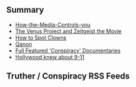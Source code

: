 ## Summary

- [How-the-Media-Controls-you](how-the-media-controls-you.html)
- [The Venus Project and Zeitgeist the Movie](zeitgeist.html)
- [How to Spot Clowns](how-to-spot-clowns.html)
- [Qanon](qanon.html)
- [Full Featured 'Conspiracy' Documentaries](full-featured-conspiracy-documentaries.html)
- [Hollywood knew about 9-11](hollywood-knew.md)

## Truther / Conspiracy RSS Feeds

<script src="//rss.bloople.net/?url=https%3A%2F%2Fwww.conspiracydocumentaries.com%2Ffeed%2F&limit=5&showtitle=false&type=js"></script>
<script src="//rss.bloople.net/?url=https%3A%2F%2Ftruthstreammedia.com%2Frss&limit=5&showtitle=false&type=js"></script>

